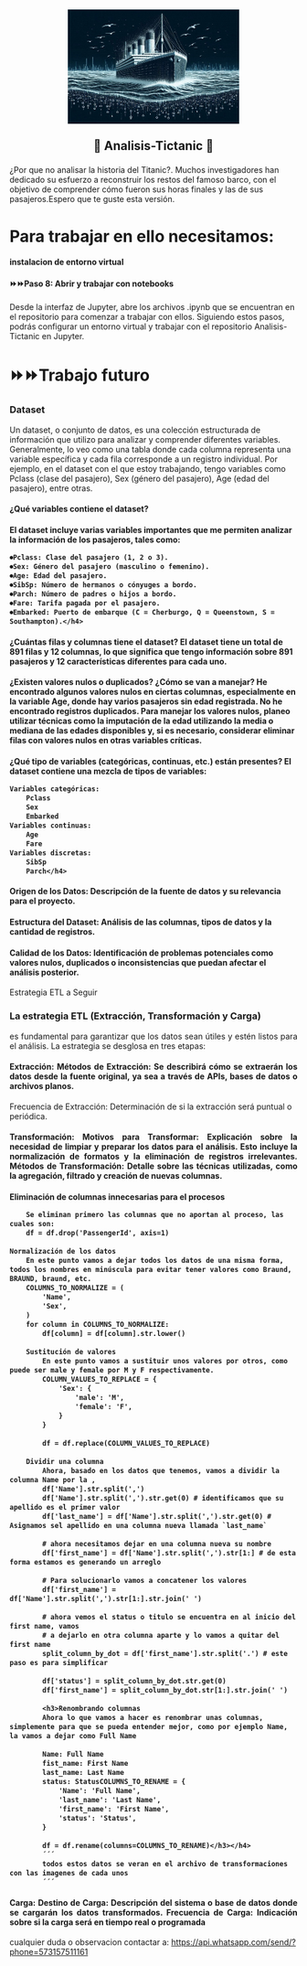 <h2 align="center">
<img width=300px height=200px src=titanic.jpg>
  
:construction: Analisis-Tictanic :construction:
</h2>

¿Por que no analisar la historia del Titanic?. Muchos investigadores han dedicado su esfuerzo a reconstruir los restos del famoso barco, con el objetivo de comprender cómo fueron sus horas finales y las de sus pasajeros.Espero que te guste esta versión. 

<h1> Para trabajar en ello necesitamos:</h1>

<h4>instalacion de entorno virtual <a href="Instalacion.md"></a></h4>
<h4>⏩⏩Paso 8: Abrir y trabajar con notebooks</h4>
Desde la interfaz de Jupyter, abre los archivos .ipynb que se encuentran en el repositorio para comenzar a trabajar con ellos.
Siguiendo estos pasos, podrás configurar un entorno virtual y trabajar con el repositorio Analisis-Tictanic en Jupyter.

<h1>⏩⏩Trabajo futuro</div></h1>

<h3 align=justify>Dataset</h3>
Un dataset, o conjunto de datos, es una colección estructurada de información que utilizo para analizar y comprender diferentes variables. Generalmente, lo veo como una tabla donde cada columna representa una variable específica y cada fila corresponde a un registro individual. Por ejemplo, en el dataset con el que estoy trabajando, tengo variables como Pclass (clase del pasajero), Sex (género del pasajero), Age (edad del pasajero), entre otras.

<h4 align=justify>
<h4>¿Qué variables contiene el dataset?</h4>
<h4>El dataset incluye varias variables importantes que me permiten analizar la información de los pasajeros, tales como:

    ⏺Pclass: Clase del pasajero (1, 2 o 3).
    ⏺Sex: Género del pasajero (masculino o femenino).
    ⏺Age: Edad del pasajero.
    ⏺SibSp: Número de hermanos o cónyuges a bordo.
    ⏺Parch: Número de padres o hijos a bordo.
    ⏺Fare: Tarifa pagada por el pasajero.
    ⏺Embarked: Puerto de embarque (C = Cherburgo, Q = Queenstown, S = Southampton).</h4>
<h4>¿Cuántas filas y columnas tiene el dataset?
    El dataset tiene un total de 891 filas y 12 columnas, lo que significa que tengo información sobre 891 pasajeros y 12 características diferentes para cada uno.</h4>
<h4>¿Existen valores nulos o duplicados? ¿Cómo se van a manejar?
    He encontrado algunos valores nulos en ciertas columnas, especialmente en la variable Age, donde hay varios pasajeros sin edad registrada. No he encontrado registros duplicados. Para manejar los valores nulos, planeo utilizar técnicas como la imputación de la edad utilizando la media o mediana de las edades disponibles y, si es necesario, considerar eliminar filas con valores nulos en otras variables críticas.</h4>
<h4>¿Qué tipo de variables (categóricas, continuas, etc.) están presentes?
    El dataset contiene una mezcla de tipos de variables:
    
    Variables categóricas:
        Pclass
        Sex
        Embarked
    Variables continuas:
        Age
        Fare
    Variables discretas:
        SibSp
        Parch</h4>
<h4>Origen de los Datos: Descripción de la fuente de datos y su relevancia para el proyecto.</h4>
<h4>Estructura del Dataset: Análisis de las columnas, tipos de datos y la cantidad de registros.</h4>
<h4>Calidad de los Datos: Identificación de problemas potenciales como valores nulos, duplicados o inconsistencias que puedan afectar el análisis posterior.</h4>
Estrategia ETL a Seguir
<h3>La estrategia ETL (Extracción, Transformación y Carga) </h3>
<p align=justify> es fundamental para garantizar que los datos sean útiles y estén listos para el análisis. La estrategia se desglosa en tres etapas:
<h4 align=justify>Extracción:
Métodos de Extracción: Se describirá cómo se extraerán los datos desde la fuente original, ya sea a través de APIs, bases de datos o archivos planos.</h4>
Frecuencia de Extracción: Determinación de si la extracción será puntual o periódica.
<h4 align=justify>Transformación:
Motivos para Transformar: Explicación sobre la necesidad de limpiar y preparar los datos para el análisis. Esto incluye la normalización de formatos y la eliminación de registros irrelevantes.
Métodos de Transformación: Detalle sobre las técnicas utilizadas, como la agregación, filtrado y creación de nuevas columnas.</h4>
<h4>Eliminación de columnas innecesarias para el procesos

        Se eliminan primero las columnas que no aportan al proceso, las cuales son:
        df = df.drop('PassengerId', axis=1)

    Normalización de los datos
        En este punto vamos a dejar todos los datos de una misma forma, todos los nombres en minúscula para evitar tener valores como Braund, BRAUND, braund, etc.
        COLUMNS_TO_NORMALIZE = (
            'Name',
            'Sex',
        )
        for column in COLUMNS_TO_NORMALIZE:
            df[column] = df[column].str.lower()

        Sustitución de valores
            En este punto vamos a sustituir unos valores por otros, como puede ser male y female por M y F respectivamente.
            COLUMN_VALUES_TO_REPLACE = {
                'Sex': {
                    'male': 'M',
                    'female': 'F',
                }
            }
            
            df = df.replace(COLUMN_VALUES_TO_REPLACE)

        Dividir una columna
            Ahora, basado en los datos que tenemos, vamos a dividir la columna Name por la ,
            df['Name'].str.split(',')
            df['Name'].str.split(',').str.get(0) # identificamos que su apellido es el primer valor
            df['last_name'] = df['Name'].str.split(',').str.get(0) # Asignamos sel apellido en una columna nueva llamada `last_name`

            # ahora necesitamos dejar en una columna nueva su nombre
            df['first_name'] = df['Name'].str.split(',').str[1:] # de esta forma estamos es generando un arreglo
            
            # Para solucionarlo vamos a concatener los valores
            df['first_name'] = df['Name'].str.split(',').str[1:].str.join(' ')
            
            # ahora vemos el status o titulo se encuentra en al inicio del first name, vamos
            # a dejarlo en otra columna aparte y lo vamos a quitar del first name
            split_column_by_dot = df['first_name'].str.split('.') # este paso es para simplificar
            
            df['status'] = split_column_by_dot.str.get(0)
            df['first_name'] = split_column_by_dot.str[1:].str.join(' ')
            
            <h3>Renombrando columnas
            Ahora lo que vamos a hacer es renombrar unas columnas, simplemente para que se pueda entender mejor, como por ejemplo Name, la vamos a dejar como Full Name
            
            Name: Full Name
            fist_name: First Name
            last_name: Last Name
            status: StatusCOLUMNS_TO_RENAME = {
                'Name': 'Full Name',
                'last_name': 'Last Name',
                'first_name': 'First Name',
                'status': 'Status',
            }
            
            df = df.rename(columns=COLUMNS_TO_RENAME)</h3></h4>
            ´´´
            todos estos datos se veran en el archivo de transformaciones con las imagenes de cada unos
            ´´´

<h4 align=justify>Carga:
Destino de Carga: Descripción del sistema o base de datos donde se cargarán los datos transformados.
Frecuencia de Carga: Indicación sobre si la carga será en tiempo real o programada</h4>


cualquier duda o observacion contactar a: https://api.whatsapp.com/send/?phone=573157511161
